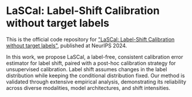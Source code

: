 # LaSCal: Label-Shift Calibration without target labels

This is the official code repository for ["LaSCal: Label-Shift Calibration without target labels"](https://openreview.net/pdf?id=TALJtWX7w4), published at NeurIPS 2024.

In this work, we propose LaSCal, a label-free, consistent calibration error estimator for label shift, paired with a post-hoc calibration strategy for unsupervised calibration. Label shift assumes changes in the label distribution while keeping the conditional distribution fixed. Our method is validated through extensive empirical analysis, demonstrating its reliability across diverse modalities, model architectures, and shift intensities.
